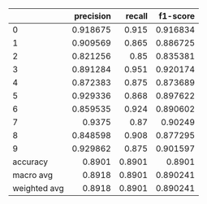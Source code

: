 |              |   precision |   recall |   f1-score |
|:-------------|------------:|---------:|-----------:|
| 0            |    0.918675 |   0.915  |   0.916834 |
| 1            |    0.909569 |   0.865  |   0.886725 |
| 2            |    0.821256 |   0.85   |   0.835381 |
| 3            |    0.891284 |   0.951  |   0.920174 |
| 4            |    0.872383 |   0.875  |   0.873689 |
| 5            |    0.929336 |   0.868  |   0.897622 |
| 6            |    0.859535 |   0.924  |   0.890602 |
| 7            |    0.9375   |   0.87   |   0.90249  |
| 8            |    0.848598 |   0.908  |   0.877295 |
| 9            |    0.929862 |   0.875  |   0.901597 |
| accuracy     |    0.8901   |   0.8901 |   0.8901   |
| macro avg    |    0.8918   |   0.8901 |   0.890241 |
| weighted avg |    0.8918   |   0.8901 |   0.890241 |